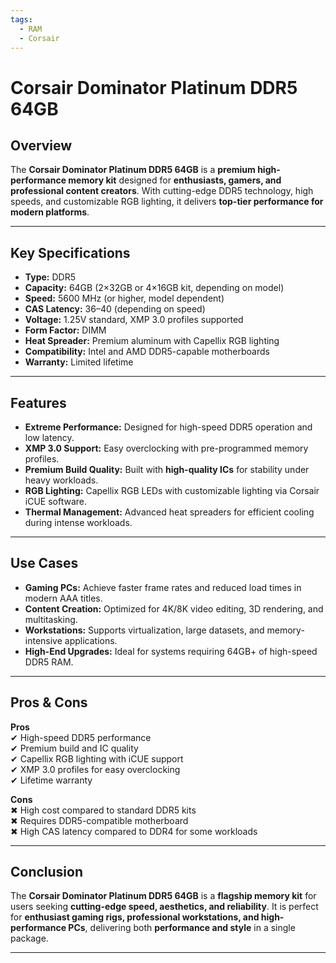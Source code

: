 ```yaml
---
tags:
  - RAM
  - Corsair
---
```


# Corsair Dominator Platinum DDR5 64GB

## Overview
The **Corsair Dominator Platinum DDR5 64GB** is a **premium high-performance memory kit** designed for **enthusiasts, gamers, and professional content creators**. With cutting-edge DDR5 technology, high speeds, and customizable RGB lighting, it delivers **top-tier performance for modern platforms**.

---

## Key Specifications

- **Type:** DDR5  
- **Capacity:** 64GB (2×32GB or 4×16GB kit, depending on model)  
- **Speed:** 5600 MHz (or higher, model dependent)  
- **CAS Latency:** 36–40 (depending on speed)  
- **Voltage:** 1.25V standard, XMP 3.0 profiles supported  
- **Form Factor:** DIMM  
- **Heat Spreader:** Premium aluminum with Capellix RGB lighting  
- **Compatibility:** Intel and AMD DDR5-capable motherboards  
- **Warranty:** Limited lifetime  

---

## Features

- **Extreme Performance:** Designed for high-speed DDR5 operation and low latency.  
- **XMP 3.0 Support:** Easy overclocking with pre-programmed memory profiles.  
- **Premium Build Quality:** Built with **high-quality ICs** for stability under heavy workloads.  
- **RGB Lighting:** Capellix RGB LEDs with customizable lighting via Corsair iCUE software.  
- **Thermal Management:** Advanced heat spreaders for efficient cooling during intense workloads.  

---

## Use Cases

- **Gaming PCs:** Achieve faster frame rates and reduced load times in modern AAA titles.  
- **Content Creation:** Optimized for 4K/8K video editing, 3D rendering, and multitasking.  
- **Workstations:** Supports virtualization, large datasets, and memory-intensive applications.  
- **High-End Upgrades:** Ideal for systems requiring 64GB+ of high-speed DDR5 RAM.  

---

## Pros & Cons

**Pros**  
✔ High-speed DDR5 performance  
✔ Premium build and IC quality  
✔ Capellix RGB lighting with iCUE support  
✔ XMP 3.0 profiles for easy overclocking  
✔ Lifetime warranty  

**Cons**  
✖ High cost compared to standard DDR5 kits  
✖ Requires DDR5-compatible motherboard  
✖ High CAS latency compared to DDR4 for some workloads  

---

## Conclusion

The **Corsair Dominator Platinum DDR5 64GB** is a **flagship memory kit** for users seeking **cutting-edge speed, aesthetics, and reliability**. It is perfect for **enthusiast gaming rigs, professional workstations, and high-performance PCs**, delivering both **performance and style** in a single package.  

---
